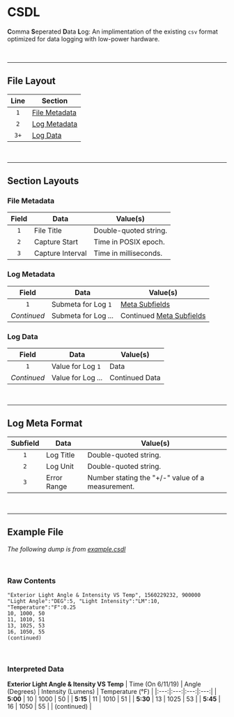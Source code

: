 # CSDL
**C**omma **S**eperated **D**ata **L**og: An implimentation of the existing `csv` format optimized for data logging with low-power hardware.

<br><hr>

## File Layout
| Line | Section |
|:---:|---|
| `1` | [File Metadata](#file-metadata) |
| `2` | [Log Metadata](#log-netadata) |
| `3+` | [Log Data](#log-data) |

<br><hr>

## Section Layouts

### File Metadata
| Field | Data | Value(s) |
|:---:|---|---|
| `1` | File Title | Double-quoted string. |
| `2` | Capture Start | Time in POSIX epoch. |
| `3` | Capture Interval | Time in milliseconds. |

### Log Metadata
| Field | Data | Value(s) |
|:---:|---|---|
| `1` | Submeta for Log `1` | [Meta Subfields](#log-meta-format) |
| *Continued* | Submeta for Log *...* | Continued [Meta Subfields](#log-meta-format) |

### Log Data
| Field | Data | Value(s) |
|:---:|---|---|
| `1` | Value for Log `1` | Data |
| *Continued* | Value for Log *...* | Continued Data |

<br><hr>

## Log Meta Format
| Subfield | Data | Value(s) |
|:---:|---|---|
| `1` | Log Title | Double-quoted string. |
| `2` | Log Unit | Double-quoted string. |
| `3` | Error Range | Number stating the "+/-" value of a measurement. |

<br><hr>

## Example File
*The following dump is from [example.csdl](example.csdl)*

<br>

### Raw Contents
```csv
"Exterior Light Angle & Intensity VS Temp", 1560229232, 900000
"Light Angle":"DEG":5, "Light Intensity":"LM":10, "Temperature":"F":0.25
10, 1000, 50
11, 1010, 51
13, 1025, 53
16, 1050, 55
(continued)
```

<br>

### Interpreted Data
**Exterior Light Angle & Itensity VS Temp**
| Time (On 6/11/19) | Angle (Degrees) | Intensity (Lumens) | Temperature (&deg;F) |
|:---:|:---:|:---:|:---:|
| **5:00** | 10 | 1000 | 50 |
| **5:15** | 11 | 1010 | 51 |
| **5:30** | 13 | 1025 | 53 |
| **5:45** | 16 | 1050 | 55 |
| (continued) |